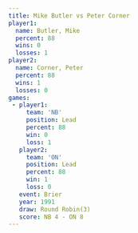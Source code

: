 ```yaml
---
title: Mike Butler vs Peter Corner
player1:             
  name: Butler, Mike 
  percent: 88        
  wins: 0            
  losses: 1          
player2:             
  name: Corner, Peter
  percent: 88        
  wins: 1            
  losses: 0          
games:
 - player1:        
     team: 'NB'    
     position: Lead
     percent: 88   
     win: 0        
     loss: 1       
   player2:        
     team: 'ON'    
     position: Lead
     percent: 88   
     win: 1        
     loss: 0       
   event: Brier        
   year: 1991          
   draw: Round Robin(3)
   score: NB 4 - ON 8  
---
```

